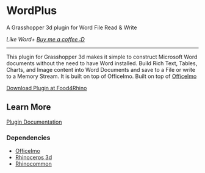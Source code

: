 # WordPlus
A Grasshopper 3d plugin for Word File Read &amp; Write

_Like Word+ [Buy me a coffee :D](http://www.buymeacoffee.com/davidmans)_

---

This plugin for Grasshopper 3d makes it simple to construct Microsoft Word documents without the need to have Word installed. Build Rich Text, Tables, Charts, and Image content into Word Documents and save to a File or write to a Memory Stream. It is built on top of OfficeImo. Built on top of [OfficeImo](https://github.com/EvotecIT/OfficeIMO)

[Download Plugin at Food4Rhino](https://www.food4rhino.com/en/app/word)


## Learn More

[Plugin Documentation](https://interopxyz.gitbook.io/wordplus/)

### Dependencies
 - [OfficeImo](https://github.com/EvotecIT/OfficeIMO)
 - [Rhinoceros 3d](https://www.rhino3d.com/)
 - [Rhinocommon](https://www.nuget.org/packages/RhinoCommon/5.12.50810.13095)
